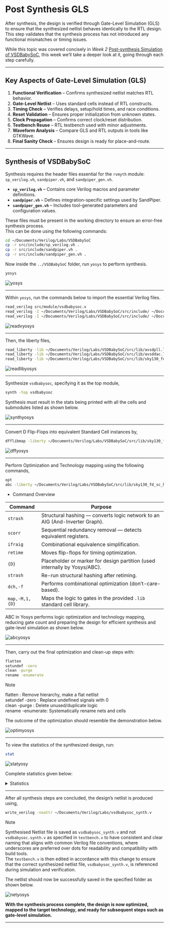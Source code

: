 # Post Synthesis GLS  

After synthesis, the design is verified through Gate-Level Simulation (GLS) to ensure that the synthesized netlist behaves identically to the RTL design. This step validates that the synthesis process has not introduced any functional mismatches or timing issues.

While this topic was covered concisely in *Week 2* [Post-synthesis Simulation of VSDBabySoC](https://github.com/navneetprasad1311/vsd-soc-pgrm-w2/blob/main/Part2/README.md#post-synthesis-simulation-of-vsdbabysoc), this week we’ll take a deeper look at it, going through each step carefully.

---

## Key Aspects of Gate-Level Simulation (GLS)

1. **Functional Verification** – Confirms synthesized netlist matches RTL behavior.  
2. **Gate-Level Netlist** – Uses standard cells instead of RTL constructs.  
3. **Timing Check** – Verifies delays, setup/hold times, and race conditions.  
4. **Reset Validation** – Ensures proper initialization from unknown states.  
5. **Clock Propagation** – Confirms correct clock/reset distribution.  
6. **Testbench Reuse** – RTL testbench used with minor adjustments.  
7. **Waveform Analysis** – Compare GLS and RTL outputs in tools like GTKWave.  
8. **Final Sanity Check** – Ensures design is ready for place-and-route.

---


## Synthesis of VSDBabySoC 

Synthesis requires the header files essential for the `rvmyth` module: `sp_verilog.vh`, `sandpiper.vh`, and `sandpiper_gen.vh`.

- **`sp_verilog.vh`** – Contains core Verilog macros and parameter definitions.  
- **`sandpiper.vh`** – Defines integration-specific settings used by SandPiper.  
- **`sandpiper_gen.vh`** – Includes tool-generated parameters and configuration values.  

These files must be present in the working directory to ensure an error-free synthesis process.  
This can be done using the following commands:

```bash
cd ~/Documents/Verilog/Labs/VSDBabySoC
cp -r src/include/sp_verilog.vh .
cp -r src/include/sandpiper.vh .
cp -r src/include/sandpiper_gen.vh .
```

Now inside the `../VSDBabySoC` folder, run `yosys` to perform synthesis.

```bash
yosys
```

![yosys](image.png)

---

Within `yosys`, run the commands below to import the essential Verilog files.

```bash
read_verilog src/module/vsdbabysoc.v 
read_verilog -I ~/Documents/Verilog/Labs/VSDBabySoC/src/include/ ~/Documents/Verilog/Labs/VSDBabySoC/src/module/rvmyth.v
read_verilog -I ~/Documents/Verilog/Labs/VSDBabySoC/src/include/ ~/Documents/Verilog/Labs/VSDBabySoC/src/module/clk_gate.v
```

![readvyosys](image.png)

---

Then, the liberty files,

```bash
read_liberty -lib ~/Documents/Verilog/Labs/VSDBabySoC/src/lib/avsdpll.lib 
read_liberty -lib ~/Documents/Verilog/Labs/VSDBabySoC/src/lib/avsddac.lib 
read_liberty -lib ~/Documents/Verilog/Labs/VSDBabySoC/src/lib/sky130_fd_sc_hd__tt_025C_1v80.lib
```

![readlibyosys](image.png)

---

Synthesize `vsdbabysoc`, specifying it as the top module,


```bash
synth -top vsdbabysoc
```

Synthesis must result in the stats being printed with all the cells and submodules listed as shown below.

![synthyosys](image.png)

---

Convert D Flip-Flops into equivalent Standard Cell instances by,

```bash
dfflibmap -liberty ~/Documents/Verilog/Labs/VSDBabySoC/src/lib/sky130_fd_sc_hd__tt_025C_1v80.lib
```

![dffyosys](image.png)

---

Perform Optimization and Technology mapping using the following commands,

```bash
opt
abc -liberty ~/Documents/Verilog/Labs/VSDBabySoC/src/lib/sky130_fd_sc_hd__tt_025C_1v80.lib -script +strash;scorr;ifraig;retime;{D};strash;dch,-f;map,-M,1,{D}
```

- Command Overview

| Command        | Purpose                                                                     |
| -------------- | --------------------------------------------------------------------------- |
| `strash`       | Structural hashing — converts logic network to an AIG (And-Inverter Graph). |
| `scorr`        | Sequential redundancy removal — detects equivalent registers.               |
| `ifraig`       | Combinational equivalence simplification.                                   |
| `retime`       | Moves flip-flops for timing optimization.                                   |
| `{D}`          | Placeholder or marker for design partition (used internally by Yosys/ABC).  |
| `strash`       | Re-run structural hashing after retiming.                                   |
| `dch,-f`       | Performs combinational optimization (don’t-care-based).                     |
| `map,-M,1,{D}` | Maps the logic to gates in the provided `.lib` standard cell library.       |


ABC in Yosys performs logic optimization and technology mapping, reducing gate count and preparing the design for efficient synthesis and gate-level simulation as shown below.

![abcyosys](image-1.png)

---

Then, carry out the final optimization and clean-up steps with:

```bash
flatten
setundef -zero
clean -purge
rename -enumerate
```

> [!Note]
> flatten          : Remove hierarchy, make a flat netlist \
> setundef -zero   : Replace undefined signals with 0 \
> clean -purge     : Delete unused/duplicate logic \
> rename -enumerate: Systematically rename nets and cells

The outcome of the optimization should resemble the demonstration below.

![optimyosys](image.png)

---

To view the statistics of the synthesized design, run:

```bash
stat
```

![statyosy](image.png)

Complete statistics given below: 

<details> 
    <summary> Statistics </summary>

    === vsdbabysoc ===

        +----------Local Count, excluding submodules.
        | 
     4740 wires
     6214 wire bits
     4740 public wires
     6214 public wire bits
        7 ports
        7 port bits
     5924 cells
        8   $scopeinfo
        1   avsddac
        1   avsdpll
       10   sky130_fd_sc_hd__a2111oi_0
        1   sky130_fd_sc_hd__a211o_2
       26   sky130_fd_sc_hd__a211oi_1
        4   sky130_fd_sc_hd__a21boi_0
        1   sky130_fd_sc_hd__a21o_2
      667   sky130_fd_sc_hd__a21oi_1
        1   sky130_fd_sc_hd__a221o_2
      167   sky130_fd_sc_hd__a221oi_1
        3   sky130_fd_sc_hd__a22o_2
      119   sky130_fd_sc_hd__a22oi_1
        4   sky130_fd_sc_hd__a311oi_1
        1   sky130_fd_sc_hd__a31o_2
      346   sky130_fd_sc_hd__a31oi_1
        2   sky130_fd_sc_hd__a32oi_1
       21   sky130_fd_sc_hd__a41oi_1
       11   sky130_fd_sc_hd__and2_2
        1   sky130_fd_sc_hd__and3_2
      597   sky130_fd_sc_hd__clkinv_1
     1144   sky130_fd_sc_hd__dfxtp_1
        1   sky130_fd_sc_hd__lpflow_inputiso0p_1
       13   sky130_fd_sc_hd__mux2i_1
      848   sky130_fd_sc_hd__nand2_1
      249   sky130_fd_sc_hd__nand3_1
        1   sky130_fd_sc_hd__nand3b_1
       44   sky130_fd_sc_hd__nand4_1
      404   sky130_fd_sc_hd__nor2_1
       34   sky130_fd_sc_hd__nor3_1
        2   sky130_fd_sc_hd__nor4_1
        1   sky130_fd_sc_hd__o2111a_1
       21   sky130_fd_sc_hd__o2111ai_1
        1   sky130_fd_sc_hd__o211a_1
       49   sky130_fd_sc_hd__o211ai_1
        6   sky130_fd_sc_hd__o21a_1
      867   sky130_fd_sc_hd__o21ai_0
        1   sky130_fd_sc_hd__o21ba_2
       18   sky130_fd_sc_hd__o21bai_1
        7   sky130_fd_sc_hd__o221ai_1
      154   sky130_fd_sc_hd__o22ai_1
        1   sky130_fd_sc_hd__o2bb2ai_1
        2   sky130_fd_sc_hd__o311ai_0
        3   sky130_fd_sc_hd__o31ai_1
        1   sky130_fd_sc_hd__o32ai_1
        1   sky130_fd_sc_hd__o41ai_1
       12   sky130_fd_sc_hd__or2_2
        1   sky130_fd_sc_hd__or3_2
        1   sky130_fd_sc_hd__or4_2
       13   sky130_fd_sc_hd__xnor2_1
       32   sky130_fd_sc_hd__xor2_1
</details>

----

After all synthesis steps are concluded, the design’s netlist is produced using,

```bash
write_verilog -noattr ~/Documents/Verilog/Labs/vsdbabysoc_synth.v
```

> [!Note]
> Synthesised Netlist file is saved as `vsdbabysoc_synth.v` and not `vsdbabysoc.synth.v` as specified in `testbench.v` to have consistent and clear naming that aligns with common Verilog file conventions, where underscores are preferred over dots for readability and compatibility with build tools. \
> The `testbench.v` is then edited in accordance with this change to ensure that the correct synthesized netlist file, `vsdbabysoc_synth.v`, is referenced during simulation and verification.

The netlist should now be successfully saved in the specified folder as shown below.

![netyosys](image-1.png)

**With the synthesis process complete, the design is now optimized, mapped to the target technology, and ready for subsequent steps such as gate-level simulation.**

---